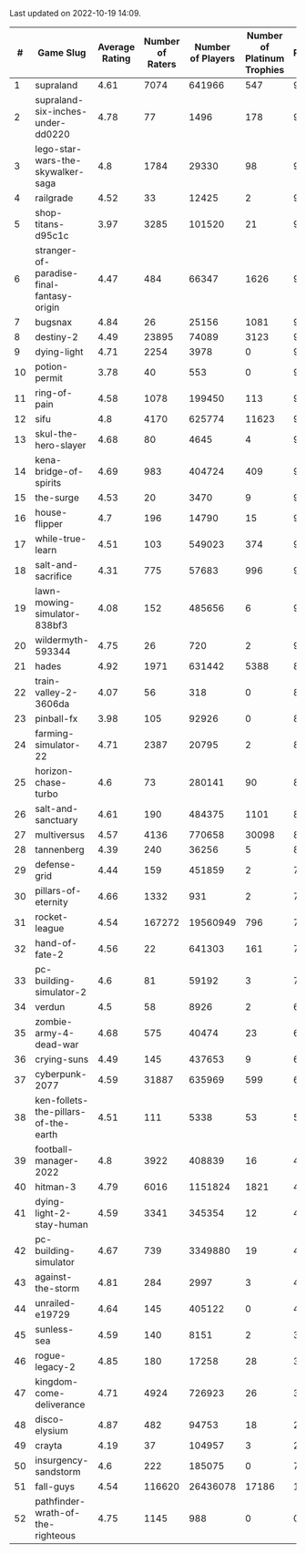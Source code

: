 Last updated on 2022-10-19 14:09.


|#|Game Slug|Average Rating|Number of Raters|Number of Players|Number of Platinum Trophies|Max Rarity (%)|
|---|---|---|---|---|---|---|
|1|supraland|4.61|7074|641966|547|99|
|2|supraland-six-inches-under-dd0220|4.78|77|1496|178|99|
|3|lego-star-wars-the-skywalker-saga|4.8|1784|29330|98|98|
|4|railgrade|4.52|33|12425|2|98|
|5|shop-titans-d95c1c|3.97|3285|101520|21|98|
|6|stranger-of-paradise-final-fantasy-origin|4.47|484|66347|1626|98|
|7|bugsnax|4.84|26|25156|1081|97|
|8|destiny-2|4.49|23895|74089|3123|97|
|9|dying-light|4.71|2254|3978|0|97|
|10|potion-permit|3.78|40|553|0|97|
|11|ring-of-pain|4.58|1078|199450|113|97|
|12|sifu|4.8|4170|625774|11623|96|
|13|skul-the-hero-slayer|4.68|80|4645|4|96|
|14|kena-bridge-of-spirits|4.69|983|404724|409|94|
|15|the-surge|4.53|20|3470|9|94|
|16|house-flipper|4.7|196|14790|15|93|
|17|while-true-learn|4.51|103|549023|374|93|
|18|salt-and-sacrifice|4.31|775|57683|996|91|
|19|lawn-mowing-simulator-838bf3|4.08|152|485656|6|90|
|20|wildermyth-593344|4.75|26|720|2|90|
|21|hades|4.92|1971|631442|5388|89|
|22|train-valley-2-3606da|4.07|56|318|0|88|
|23|pinball-fx|3.98|105|92926|0|85|
|24|farming-simulator-22|4.71|2387|20795|2|83|
|25|horizon-chase-turbo|4.6|73|280141|90|83|
|26|salt-and-sanctuary|4.61|190|484375|1101|83|
|27|multiversus|4.57|4136|770658|30098|80|
|28|tannenberg|4.39|240|36256|5|80|
|29|defense-grid|4.44|159|451859|2|79|
|30|pillars-of-eternity|4.66|1332|931|2|79|
|31|rocket-league|4.54|167272|19560949|796|74|
|32|hand-of-fate-2|4.56|22|641303|161|72|
|33|pc-building-simulator-2|4.6|81|59192|3|72|
|34|verdun|4.5|58|8926|2|69|
|35|zombie-army-4-dead-war|4.68|575|40474|23|66|
|36|crying-suns|4.49|145|437653|9|65|
|37|cyberpunk-2077|4.59|31887|635969|599|61|
|38|ken-follets-the-pillars-of-the-earth|4.51|111|5338|53|54|
|39|football-manager-2022|4.8|3922|408839|16|48|
|40|hitman-3|4.79|6016|1151824|1821|48|
|41|dying-light-2-stay-human|4.59|3341|345354|12|47|
|42|pc-building-simulator|4.67|739|3349880|19|47|
|43|against-the-storm|4.81|284|2997|3|41|
|44|unrailed-e19729|4.64|145|405122|0|40|
|45|sunless-sea|4.59|140|8151|2|37|
|46|rogue-legacy-2|4.85|180|17258|28|36|
|47|kingdom-come-deliverance|4.71|4924|726923|26|30|
|48|disco-elysium|4.87|482|94753|18|28|
|49|crayta|4.19|37|104957|3|23|
|50|insurgency-sandstorm|4.6|222|185075|0|7|
|51|fall-guys|4.54|116620|26436078|17186|1|
|52|pathfinder-wrath-of-the-righteous|4.75|1145|988|0|0.1|
